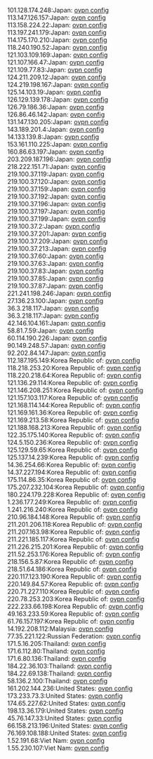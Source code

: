 101.128.174.248:Japan: [ovpn config](vpn/101_128_174_248.ovpn)  
113.147.126.157:Japan: [ovpn config](vpn/113_147_126_157.ovpn)  
113.158.224.22:Japan: [ovpn config](vpn/113_158_224_22.ovpn)  
113.197.241.179:Japan: [ovpn config](vpn/113_197_241_179.ovpn)  
114.175.170.210:Japan: [ovpn config](vpn/114_175_170_210.ovpn)  
118.240.190.52:Japan: [ovpn config](vpn/118_240_190_52.ovpn)  
121.103.109.169:Japan: [ovpn config](vpn/121_103_109_169.ovpn)  
121.107.166.47:Japan: [ovpn config](vpn/121_107_166_47.ovpn)  
121.109.77.83:Japan: [ovpn config](vpn/121_109_77_83.ovpn)  
124.211.209.12:Japan: [ovpn config](vpn/124_211_209_12.ovpn)  
124.219.198.167:Japan: [ovpn config](vpn/124_219_198_167.ovpn)  
125.14.103.19:Japan: [ovpn config](vpn/125_14_103_19.ovpn)  
126.129.139.178:Japan: [ovpn config](vpn/126_129_139_178.ovpn)  
126.79.186.36:Japan: [ovpn config](vpn/126_79_186_36.ovpn)  
126.86.46.142:Japan: [ovpn config](vpn/126_86_46_142.ovpn)  
131.147.130.205:Japan: [ovpn config](vpn/131_147_130_205.ovpn)  
143.189.201.4:Japan: [ovpn config](vpn/143_189_201_4.ovpn)  
14.133.139.8:Japan: [ovpn config](vpn/14_133_139_8.ovpn)  
153.161.110.225:Japan: [ovpn config](vpn/153_161_110_225.ovpn)  
160.86.63.197:Japan: [ovpn config](vpn/160_86_63_197.ovpn)  
203.209.187.196:Japan: [ovpn config](vpn/203_209_187_196.ovpn)  
218.222.151.71:Japan: [ovpn config](vpn/218_222_151_71.ovpn)  
219.100.37.119:Japan: [ovpn config](vpn/219_100_37_119.ovpn)  
219.100.37.120:Japan: [ovpn config](vpn/219_100_37_120.ovpn)  
219.100.37.159:Japan: [ovpn config](vpn/219_100_37_159.ovpn)  
219.100.37.192:Japan: [ovpn config](vpn/219_100_37_192.ovpn)  
219.100.37.196:Japan: [ovpn config](vpn/219_100_37_196.ovpn)  
219.100.37.197:Japan: [ovpn config](vpn/219_100_37_197.ovpn)  
219.100.37.199:Japan: [ovpn config](vpn/219_100_37_199.ovpn)  
219.100.37.2:Japan: [ovpn config](vpn/219_100_37_2.ovpn)  
219.100.37.201:Japan: [ovpn config](vpn/219_100_37_201.ovpn)  
219.100.37.209:Japan: [ovpn config](vpn/219_100_37_209.ovpn)  
219.100.37.213:Japan: [ovpn config](vpn/219_100_37_213.ovpn)  
219.100.37.60:Japan: [ovpn config](vpn/219_100_37_60.ovpn)  
219.100.37.63:Japan: [ovpn config](vpn/219_100_37_63.ovpn)  
219.100.37.83:Japan: [ovpn config](vpn/219_100_37_83.ovpn)  
219.100.37.85:Japan: [ovpn config](vpn/219_100_37_85.ovpn)  
219.100.37.87:Japan: [ovpn config](vpn/219_100_37_87.ovpn)  
221.241.198.246:Japan: [ovpn config](vpn/221_241_198_246.ovpn)  
27.136.23.100:Japan: [ovpn config](vpn/27_136_23_100.ovpn)  
36.3.218.117:Japan: [ovpn config](vpn/36_3_218_117.ovpn)  
36.3.218.117:Japan: [ovpn config](vpn/36_3_218_117.ovpn)  
42.146.104.161:Japan: [ovpn config](vpn/42_146_104_161.ovpn)  
58.81.7.59:Japan: [ovpn config](vpn/58_81_7_59.ovpn)  
60.114.190.226:Japan: [ovpn config](vpn/60_114_190_226.ovpn)  
90.149.248.57:Japan: [ovpn config](vpn/90_149_248_57.ovpn)  
92.202.84.147:Japan: [ovpn config](vpn/92_202_84_147.ovpn)  
112.187.195.149:Korea Republic of: [ovpn config](vpn/112_187_195_149.ovpn)  
118.218.253.20:Korea Republic of: [ovpn config](vpn/118_218_253_20.ovpn)  
118.220.218.64:Korea Republic of: [ovpn config](vpn/118_220_218_64.ovpn)  
121.136.29.114:Korea Republic of: [ovpn config](vpn/121_136_29_114.ovpn)  
121.146.208.251:Korea Republic of: [ovpn config](vpn/121_146_208_251.ovpn)  
121.157.103.117:Korea Republic of: [ovpn config](vpn/121_157_103_117.ovpn)  
121.168.114.144:Korea Republic of: [ovpn config](vpn/121_168_114_144.ovpn)  
121.169.161.36:Korea Republic of: [ovpn config](vpn/121_169_161_36.ovpn)  
121.169.213.58:Korea Republic of: [ovpn config](vpn/121_169_213_58.ovpn)  
121.188.168.213:Korea Republic of: [ovpn config](vpn/121_188_168_213.ovpn)  
122.35.175.140:Korea Republic of: [ovpn config](vpn/122_35_175_140.ovpn)  
124.5.150.236:Korea Republic of: [ovpn config](vpn/124_5_150_236.ovpn)  
125.129.59.65:Korea Republic of: [ovpn config](vpn/125_129_59_65.ovpn)  
125.137.14.239:Korea Republic of: [ovpn config](vpn/125_137_14_239.ovpn)  
14.36.254.66:Korea Republic of: [ovpn config](vpn/14_36_254_66.ovpn)  
14.37.227.194:Korea Republic of: [ovpn config](vpn/14_37_227_194.ovpn)  
175.114.86.35:Korea Republic of: [ovpn config](vpn/175_114_86_35.ovpn)  
175.207.232.104:Korea Republic of: [ovpn config](vpn/175_207_232_104.ovpn)  
180.224.179.228:Korea Republic of: [ovpn config](vpn/180_224_179_228.ovpn)  
1.236.177.249:Korea Republic of: [ovpn config](vpn/1_236_177_249.ovpn)  
1.241.216.240:Korea Republic of: [ovpn config](vpn/1_241_216_240.ovpn)  
210.96.184.148:Korea Republic of: [ovpn config](vpn/210_96_184_148.ovpn)  
211.201.206.118:Korea Republic of: [ovpn config](vpn/211_201_206_118.ovpn)  
211.207.163.98:Korea Republic of: [ovpn config](vpn/211_207_163_98.ovpn)  
211.221.185.117:Korea Republic of: [ovpn config](vpn/211_221_185_117.ovpn)  
211.226.215.201:Korea Republic of: [ovpn config](vpn/211_226_215_201.ovpn)  
211.52.253.176:Korea Republic of: [ovpn config](vpn/211_52_253_176.ovpn)  
218.156.5.87:Korea Republic of: [ovpn config](vpn/218_156_5_87.ovpn)  
218.51.64.186:Korea Republic of: [ovpn config](vpn/218_51_64_186.ovpn)  
220.117.123.190:Korea Republic of: [ovpn config](vpn/220_117_123_190.ovpn)  
220.149.84.57:Korea Republic of: [ovpn config](vpn/220_149_84_57.ovpn)  
220.71.227.110:Korea Republic of: [ovpn config](vpn/220_71_227_110.ovpn)  
220.78.253.203:Korea Republic of: [ovpn config](vpn/220_78_253_203.ovpn)  
222.233.66.198:Korea Republic of: [ovpn config](vpn/222_233_66_198.ovpn)  
49.163.233.59:Korea Republic of: [ovpn config](vpn/49_163_233_59.ovpn)  
61.76.157.197:Korea Republic of: [ovpn config](vpn/61_76_157_197.ovpn)  
14.192.208.112:Malaysia: [ovpn config](vpn/14_192_208_112.ovpn)  
77.35.221.122:Russian Federation: [ovpn config](vpn/77_35_221_122.ovpn)  
171.5.16.205:Thailand: [ovpn config](vpn/171_5_16_205.ovpn)  
171.6.112.80:Thailand: [ovpn config](vpn/171_6_112_80.ovpn)  
171.6.80.136:Thailand: [ovpn config](vpn/171_6_80_136.ovpn)  
184.22.36.103:Thailand: [ovpn config](vpn/184_22_36_103.ovpn)  
184.22.69.138:Thailand: [ovpn config](vpn/184_22_69_138.ovpn)  
58.136.2.100:Thailand: [ovpn config](vpn/58_136_2_100.ovpn)  
161.202.144.236:United States: [ovpn config](vpn/161_202_144_236.ovpn)  
173.233.73.3:United States: [ovpn config](vpn/173_233_73_3.ovpn)  
174.65.227.62:United States: [ovpn config](vpn/174_65_227_62.ovpn)  
198.13.36.179:United States: [ovpn config](vpn/198_13_36_179.ovpn)  
45.76.147.33:United States: [ovpn config](vpn/45_76_147_33.ovpn)  
66.158.213.196:United States: [ovpn config](vpn/66_158_213_196.ovpn)  
76.169.108.188:United States: [ovpn config](vpn/76_169_108_188.ovpn)  
1.52.191.68:Viet Nam: [ovpn config](vpn/1_52_191_68.ovpn)  
1.55.230.107:Viet Nam: [ovpn config](vpn/1_55_230_107.ovpn)  
